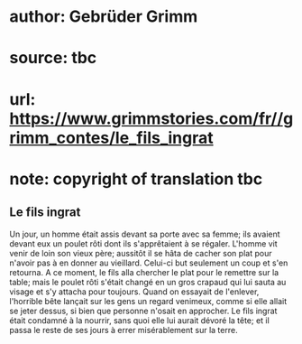 # author: Gebrüder Grimm
# source: tbc
# url: https://www.grimmstories.com/fr//grimm_contes/le_fils_ingrat
# note: copyright of translation tbc

## Le fils ingrat 

Un jour, un homme était assis devant sa porte avec sa femme; ils avaient
devant eux un poulet rôti dont ils s'apprêtaient à se régaler. L'homme
vit venir de loin son vieux père; aussitôt il se hâta de cacher son plat
pour n'avoir pas à en donner au vieillard. Celui-ci but seulement un
coup et s'en retourna. A ce moment, le fils alla chercher le plat pour
le remettre sur la table; mais le poulet rôti s'était changé en un gros
crapaud qui lui sauta au visage et s'y attacha pour toujours. Quand on
essayait de l'enlever, l'horrible bête lançait sur les gens un regard
venimeux, comme si elle allait se jeter dessus, si bien que personne
n'osait en approcher. Le fils ingrat était condamné à la nourrir, sans
quoi elle lui aurait dévoré la tête; et il passa le reste de ses jours à
errer misérablement sur la terre.
